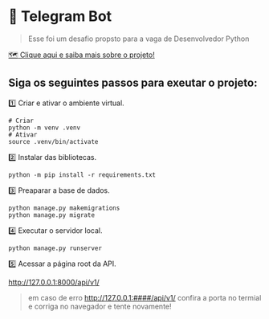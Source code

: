 # :robot: Telegram Bot
>Esse foi um desafio propsto para a vaga de Desenvolvedor Python

[:world_map: Clique aqui e saiba mais sobre o projeto!](https://lapis-request-c58.notion.site/Telegram-Bot-d6509a8d5f414fdaab10a2bffd4327b3)

## Siga os seguintes passos para exeutar o projeto:

:one: Criar e ativar o ambiente virtual.
```console
# Criar 
python -m venv .venv
# Ativar
source .venv/bin/activate
```
:two: Instalar das bibliotecas.
```console
python -m pip install -r requirements.txt
```
:three: Preaparar a base de dados.
```console
python manage.py makemigrations
python manage.py migrate
```
:four: Executar o servidor local.
```console
python manage.py runserver
```
:five: Acessar a página root da API.

http://127.0.0.1:8000/api/v1/
>em caso de erro http://127.0.0.1:####/api/v1/ confira a porta no termial e corriga no navegador e tente novamente!
